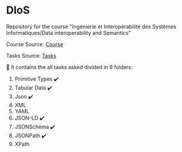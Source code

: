 # DIoS

Repository for the course "Ingénierie et Interopérabilité des Systèmes Informatiques/Data interoperability and Semantics"

Course Source: [Course](https://ci.mines-stetienne.fr/i2si/interop/)

Tasks Source: [Tasks](https://ci.mines-stetienne.fr/i2si/interop/evaluation.md)

:open_file_folder: It contains the all tasks asked divided in 9 folders:

1. Primitive Types :heavy_check_mark:
2. Tabular Data :heavy_check_mark:
3. Json :heavy_check_mark:
4. XML
5. YAML
6. JSON-LD :heavy_check_mark:
7. JSONSchema :heavy_check_mark:
8. JSONPath :heavy_check_mark:
9. XPath
